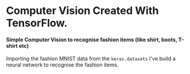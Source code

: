 # Computer Vision Created With TensorFlow.


#### Simple Computer Vision to recognise fashion items (like shirt, boots, T-shirt etc)

Importing the fashion MNIST data from the `keras.datasets` I've build a neural network to recognise the fashion items.

